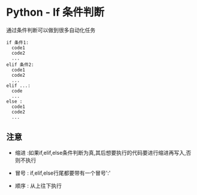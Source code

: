 # Python - If 条件判断

通过条件判断可以做到很多自动化任务

```
if 条件1:
  code1
  code2
  ...
elif 条件2:
  code1
  code2
  ...
elif ...:
  code
  ...
else :
  code1
  code2
  ...

```

## 注意

* 缩进 :如果if,elif,else条件判断为真,其后想要执行的代码要进行缩进再写入,否则不执行

* 冒号 : if,elif,else行尾都要带有一个冒号':'

* 顺序 : 从上往下执行




